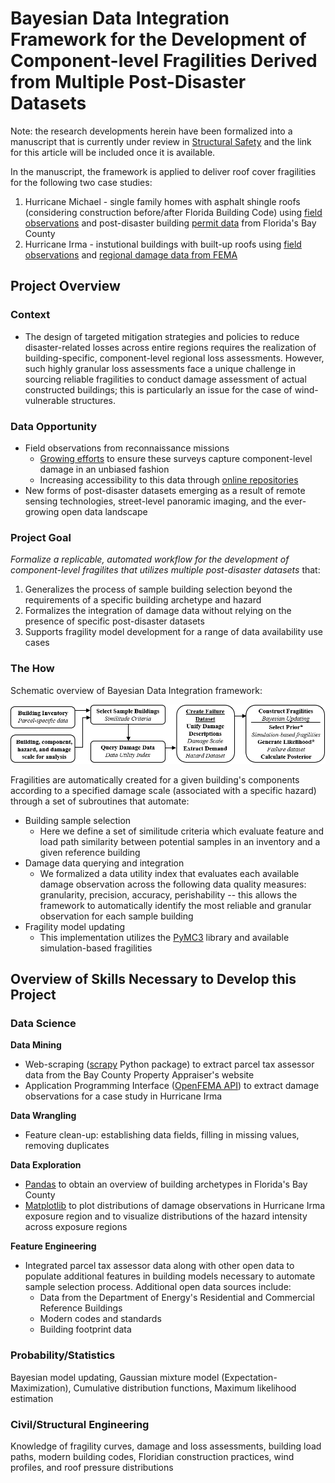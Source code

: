 # Bayesian Data Integration Framework for the Development of Component-level Fragilities Derived from Multiple Post-Disaster Datasets

Note: the research developments herein have been formalized into a manuscript that is currently under review in [Structural Safety](https://www.journals.elsevier.com/structural-safety) and the link for this article will be included once it is available.

In the manuscript, the framework is applied to deliver roof cover fragilities for the following two case studies: 
1. Hurricane Michael - single family homes with asphalt shingle roofs (considering construction before/after Florida Building Code) using [field observations](https://www.designsafe-ci.org/data/browser/public/designsafe.storage.published/PRJ-2113) and post-disaster building [permit data](https://applications.baycountyfl.gov/Search/permit.aspx) from Florida's Bay County
2. Hurricane Irma - instutional buildings with built-up roofs using [field observations](https://www.designsafe-ci.org/data/browser/public/designsafe.storage.published//PRJ-1828) and [regional damage data from FEMA](https://www.fema.gov/about/openfema/data-sets#hazard)

## Project Overview
### Context
- The design of targeted mitigation strategies and policies to reduce disaster-related losses across entire regions requires the realization of building-specific, component-level regional loss assessments. However, such highly granular loss assessments face a unique challenge in sourcing reliable fragilities to conduct damage assessment of actual constructed buildings; this is particularly an issue for the case of wind-vulnerable structures. 

### Data Opportunity
- Field observations from reconnaissance missions 
  - [Growing efforts](https://www.steer.network/) to ensure these surveys capture component-level damage in an unbiased fashion
  - Increasing accessibility to this data through [online repositories](https://www.designsafe-ci.org/recon-portal/)
- New forms of post-disaster datasets emerging as a result of remote sensing technologies, street-level panoramic imaging, and the ever-growing open data landscape

### Project Goal

*Formalize a replicable, automated workflow for the development of component-level fragilites that utilizes multiple post-disaster datasets* that:
1. Generalizes the process of sample building selection beyond the requirements of a specific building archetype and hazard
2. Formalizes the integration of damage data without relying on the presence of specific post-disaster datasets
3. Supports fragility model development for a range of data availability use cases

### The How

Schematic overview of Bayesian Data Integration framework:

![My Image](Framework.png)

Fragilities are automatically created for a given building's components according to a specified damage scale (associated with a specific hazard) through a set of subroutines that automate:
- Building sample selection
  - Here we define a set of similitude criteria which evaluate feature and load path similarity between potential samples in an inventory and a given reference building
- Damage data querying and integration
  - We formalized a data utility index that evaluates each available damage observation across the following data quality measures: granularity, precision, accuracy, perishability -- this allows the framework to automatically identify the most reliable and granular observation for each sample building
- Fragility model updating
  - This implementation utilizes the [PyMC3](https://docs.pymc.io/en/v3/index.html) library and available simulation-based fragilities

## Overview of Skills Necessary to Develop this Project
### Data Science
**Data Mining** 
- Web-scraping ([scrapy](https://scrapy.org/) Python package) to extract parcel tax assessor data from the Bay County Property Appraiser's website
- Application Programming Interface ([OpenFEMA API](https://www.fema.gov/about/openfema/api)) to extract damage observations for a case study in Hurricane Irma

**Data Wrangling** 
- Feature clean-up: establishing data fields, filling in missing values, removing duplicates

**Data Exploration**
- [Pandas](https://pandas.pydata.org/) to obtain an overview of building archetypes in Florida's Bay County
- [Matplotlib](https://matplotlib.org/) to plot distributions of damage observations in Hurricane Irma exposure region and to visualize distributions of the hazard intensity across exposure regions

**Feature Engineering**
- Integrated parcel tax assessor data along with other open data to populate additional features in building models necessary to automate sample selection process. Additional open data sources include:
  - Data from the Department of Energy's Residential and Commercial Reference Buildings
  - Modern codes and standards
  - Building footprint data 

### Probability/Statistics
Bayesian model updating, Gaussian mixture model (Expectation-Maximization), Cumulative distribution functions, Maximum likelihood estimation

### Civil/Structural Engineering
Knowledge of fragility curves, damage and loss assessments, building load paths, modern building codes, Floridian construction practices, wind profiles, and roof pressure distributions
